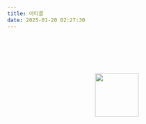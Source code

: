 ```yaml
---
title: 아티클
date: 2025-01-20 02:27:30
---
```


<style>
  #loading {
    margin: 100px 0;
    text-align: center;
  }
  p.se-text-paragraph {
    margin: 0;
  }
</style>
<div id="loading">
  <img src="/images/ui-loading.svg" width="100" alt="">
</div>
<div id="smarteditor-view">
  <!--  -->
</div>

<script>
  const postId = window.location.search.split('postId=')[1];
  axios.get(`https://7q4yn3iplb.execute-api.ap-northeast-2.amazonaws.com/blogs/ulive_/posts/${postId}`)
    .then(function (response) {
      const data = response.data;
      const {title, content} = data;
      $('#smarteditor-view').append(`<h2>${title}</h2>`);
      $('#smarteditor-view').append(`<hr>`);
      $('#smarteditor-view').append(content);
    })
    .finally((function () {
      $('#loading').remove();
    }));
</script>
